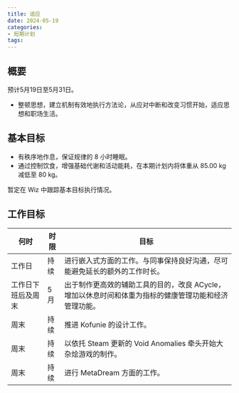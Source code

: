 ```yaml
---
title: 适应
date: 2024-05-19
categories:
- 短期计划
tags:
---
```


## 概要

预计5月19日至5月31日。

- 整顿思想，建立机制有效地执行方法论，从应对中断和改变习惯开始，适应思想和职场生活。

## 基本目标

- 有秩序地作息，保证规律的 8 小时睡眠。
- 通过控制饮食，增强基础代谢和活动能耗，在本期计划内将体重从 85.00 kg 减低至 80 kg。

暂定在 Wiz 中跟踪基本目标执行情况。

## 工作目标

| 何时 | 时限 | 目标 |
| --- | --- | --- |
| 工作日 | 持续 | 进行嵌入式方面的工作。与同事保持良好沟通，尽可能避免延长的额外的工作时长。|
| 工作日下班后及周末 | 5月 | 出于制作更高效的辅助工具的目的，改良 ACycle，增加以休息时间和体重为指标的健康管理功能和经济管理功能。|
| 周末 | 持续 | 推进 Kofunie 的设计工作。|
| 周末 | 持续 | 以依托 Steam 更新的 Void Anomalies 牵头开始大杂烩游戏的制作。|
| 周末 | 持续 | 进行 MetaDream 方面的工作。|
